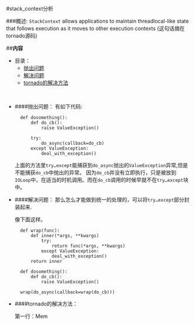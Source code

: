 #stack_context分析

###概述:
`StackContext` allows applications to maintain threadlocal-like state that follows execution as it moves to other execution contexts
(这句话摘在tornado源码)


##**内容**

* 目录：
    * [抛出问题](#user-content-抛出问题)
    * [解决问题](#user-content-解决问题)
    * [tornado的解决方法](#user-content-tornado的解决方法)

<br>


* ####抛出问题：
    有如下代码:

        def dosomething():
            def do_cb():
                raise ValueException()

            try:
                do_async(callback=do_cb)
            except ValueException:
                deal_with_exception()

    上面的方法里`try…except`能捕获到`do_async`抛出的`ValueException`异常,但是不能捕获`do_cb`中抛出的异常。
    因为`do_cb`并没有立即执行，只是被放到`IOLoop`中，在适当的时机调用。而在`do_cb`调用的时候早就不在`try…except`块中。
    


* ####解决问题：
    那么怎么才能做到统一的处理的，可以将`try…except`部分封装起来.

    像下面这样。

        def wrap(func):
            def inner(*args, **kwargs)
                try:
                    return func(*args, **kwargs)
                except ValueException:
                    deal_with_exception()
            return inner

        def dosomething():
            def do_cb():
                raise ValueException()

        wrap(do_async(callback=wrap(do_cb)))

* ####tornado的解决方法：

    第一行：Mem
        
